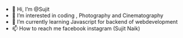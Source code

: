 - 👋 Hi, I’m @Sujit
- 👀 I’m interested in coding , Photography and Cinematography
- 🌱 I’m currently learning Javascript for backend of webdevelopment
- 📫 How to reach me facebook instagram (Sujit Naik)

<!---
jeetnk/jeetnk is a ✨ special ✨ repository because its `README.md` (this file) appears on your GitHub profile.
You can click the Preview link to take a look at your changes.
--->
